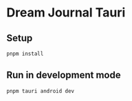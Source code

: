 # Dream Journal Tauri

## Setup

```bash
pnpm install
```

## Run in development mode

```bash
pnpm tauri android dev
```
